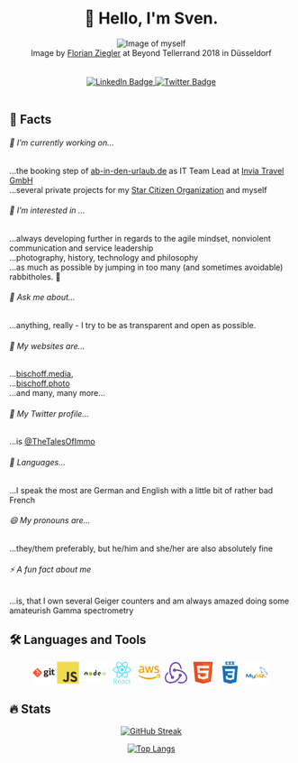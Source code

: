 <div id="intro" align="center">
  <h1>👋 Hello, I'm Sven. </h1>
  <img src="https://bischoff.photo/storage/cache/images/custom/41241324254-20baebb86f-o-jpg/medium_large.1530481927.jpg" alt="Image of myself" width="400" height="266" /><br/>
<aside>Image by <a href="https://www.flickr.com/photos/damndirty/41241324254/in/album-72157695906915824/">Florian Ziegler</a> at Beyond Tellerrand 2018 in Düsseldorf</aside>
<br/><br/>
</div>
<div id="badges" align="center">
  <a href="https://www.linkedin.com/in/svenbischoff/">
    <img src="https://img.shields.io/badge/LinkedIn-blue?style=for-the-badge&logo=linkedin&logoColor=white" alt="LinkedIn Badge"/>
  </a>
  <a href="https://twitter.com/TheTalesOfImmo">
    <img src="https://img.shields.io/badge/Twitter-blue?style=for-the-badge&logo=twitter&logoColor=white" alt="Twitter Badge"/>
  </a>
</div>
<div id="gh-stats" align="center">
  <img src="https://komarev.com/ghpvc/?username=medienlampe&style=flat-square&color=blue" alt=""/>
</div>

## 🧾 Facts
###### 🔭 I’m currently working on...
...the booking step of [ab-in-den-urlaub.de](https://ab-in-den-urlaub.de) as IT Team Lead at [Invia Travel GmbH](https://invia.de)<br/>
...several private projects for my [Star Citizen Organization](https://rheinland.space) and myself
###### 🌱 I’m interested in ...
...always developing further in regards to the agile mindset, nonviolent communication and service leadership<br/>
...photography, history, technology and philosophy<br/>
...as much as possible by jumping in too many (and sometimes avoidable) rabbitholes. 🙈
###### 💬 Ask me about...
...anything, really - I try to be as transparent and open as possible.
###### 🔗 My websites are...
...[bischoff.media](https://bischoff.media),<br/>
...[bischoff.photo](https://bischoff.photo)<br/>
...and many, many more...
###### 🐤 My Twitter profile...
...is [@TheTalesOfImmo](https://twitter.com/TheTalesOfImmo)
###### 🙊 Languages...
...I speak the most are German and English with a little bit of rather bad French
###### 😄 My pronouns are...
...they/them preferably, but he/him and she/her are also absolutely fine
###### ⚡ A fun fact about me
...is, that I own several Geiger counters and am always amazed doing some amateurish Gamma spectrometry

## :hammer_and_wrench: Languages and Tools
<div align="center">
  <img src="https://github.com/devicons/devicon/blob/master/icons/git/git-original-wordmark.svg" title="Git" **alt="Git" width="40" height="40"/>
  <img src="https://github.com/devicons/devicon/blob/master/icons/javascript/javascript-original.svg" title="JavaScript" alt="JavaScript" width="40" height="40"/>&nbsp;
  <img src="https://github.com/devicons/devicon/blob/master/icons/nodejs/nodejs-original-wordmark.svg" title="NodeJS" alt="NodeJS" width="40" height="40"/>&nbsp;
  <img src="https://github.com/devicons/devicon/blob/master/icons/react/react-original-wordmark.svg" title="React" alt="React" width="40" height="40"/>&nbsp;
    <img src="https://github.com/devicons/devicon/blob/master/icons/amazonwebservices/amazonwebservices-plain-wordmark.svg" title="AWS" alt="AWS" width="40" height="40"/>&nbsp;
  <img src="https://github.com/devicons/devicon/blob/master/icons/redux/redux-original.svg" title="Redux" alt="Redux " width="40" height="40"/>&nbsp;
    <img src="https://github.com/devicons/devicon/blob/master/icons/html5/html5-original.svg" title="HTML5" alt="HTML" width="40" height="40"/>&nbsp;
  <img src="https://github.com/devicons/devicon/blob/master/icons/css3/css3-plain-wordmark.svg"  title="CSS3" alt="CSS" width="40" height="40"/>&nbsp;
  <img src="https://github.com/devicons/devicon/blob/master/icons/mysql/mysql-original-wordmark.svg" title="MySQL" alt="MySQL" width="40" height="40"/>&nbsp;
</div>

## :fire: Stats
<div align="center">

[![GitHub Streak](http://github-readme-streak-stats.herokuapp.com?user=medienlampe&theme=dark&background=000000)](https://git.io/streak-stats)

[![Top Langs](https://github-readme-stats.vercel.app/api/top-langs/?username=medienlampe&layout=compact&theme=vision-friendly-dark)](https://github.com/anuraghazra/github-readme-stats)
</div>
